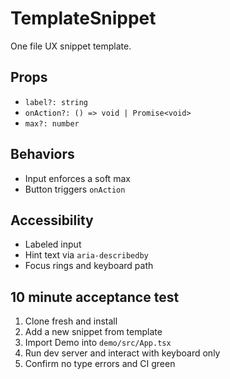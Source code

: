 # TemplateSnippet

One file UX snippet template.

## Props

- `label?: string`
- `onAction?: () => void | Promise<void>`
- `max?: number`

## Behaviors

- Input enforces a soft max
- Button triggers `onAction`

## Accessibility

- Labeled input
- Hint text via `aria-describedby`
- Focus rings and keyboard path

## 10 minute acceptance test

1. Clone fresh and install
2. Add a new snippet from template
3. Import Demo into `demo/src/App.tsx`
4. Run dev server and interact with keyboard only
5. Confirm no type errors and CI green

